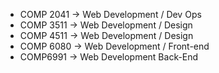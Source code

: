
- COMP 2041 -> Web Development / Dev Ops
- COMP 3511 -> Web Development / Design
- COMP 4511 -> Web Development / Design
- COMP 6080 -> Web Development / Front-end
- COMP6991 -> Web Development Back-End